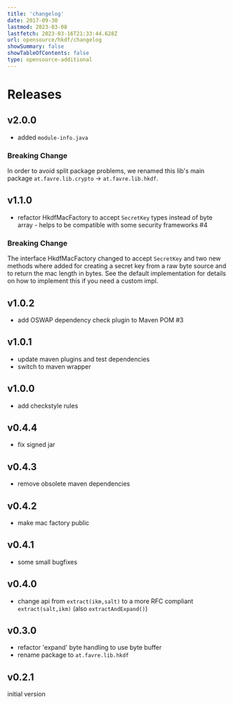 ```yaml
---
title: 'changelog'
date: 2017-09-30
lastmod: 2023-03-08
lastfetch: 2023-03-16T21:33:44.628Z
url: opensource/hkdf/changelog
showSummary: false
showTableOfContents: false
type: opensource-additional
---
```

# Releases

## v2.0.0

* added `module-info.java`

### Breaking Change
In order to avoid split package problems, we renamed this lib's main package `at.favre.lib.crypto` -> `at.favre.lib.hkdf`.

## v1.1.0

* refactor HkdfMacFactory to accept `SecretKey` types instead of byte array - helps to be compatible with some security frameworks #4

### Breaking Change

The interface HkdfMacFactory changed to accept `SecretKey` and two new methods where added for creating
a secret key from a raw byte source and to return the mac length in bytes. See the default implementation
for details on how to implement this if you need a custom impl.

## v1.0.2

* add OSWAP dependency check plugin to Maven POM #3

## v1.0.1

* update maven plugins and test dependencies
* switch to maven wrapper

## v1.0.0

* add checkstyle rules

## v0.4.4

* fix signed jar

## v0.4.3

* remove obsolete maven dependencies

## v0.4.2

* make mac factory public

## v0.4.1

* some small bugfixes

## v0.4.0

* change api from `extract(ikm,salt)` to a more RFC compliant `extract(salt,ikm)` (also `extractAndExpand()`)

## v0.3.0

* refactor 'expand' byte handling to use byte buffer
* rename package to `at.favre.lib.hkdf`

## v0.2.1

initial version
